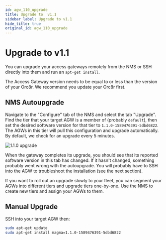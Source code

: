 ```yaml
---
id: agw_110_upgrade
title: Upgrade to  v1.1
sidebar_label: Upgrade to v1.1
hide_title: true
original_id: agw_110_upgrade
---
```

# Upgrade to v1.1

You can upgrade your access gateways remotely from the NMS or SSH directly
into them and run an `apt-get install`.

The Access Gateway version needs to be equal to or less than the version
 of your Orc8r. We recommend you update your Orc8r first. 

## NMS Autoupgrade

Navigate to the "Configure" tab of the NMS and select the tab "Upgrade". Find
the tier that your target AGW is a member of (probably `default`), then set
the desired software version for that tier to `1.1.0-1589476391-5dbd6822`.
The AGWs in this tier will pull this configuration and upgrade automatically.
By default, we check for an upgrade every 5 minutes.

![1.1.0 upgrade](assets/agw_110_upgrade.png)

When the gateway completes its upgrade, you should see that its reported
software version in this tab has changed. If it hasn't changed, something
probably went wrong with the autoupgrade. You will probably have to SSH into
the AGW to troubleshoot the installation (see the next section).

If you want to roll out an upgrade slowly to your fleet, you can segment your
AGWs into different tiers and upgrade tiers one-by-one. Use the NMS to create
new tiers and assign your AGWs to them.

## Manual Upgrade

SSH into your target AGW then:

```bash
sudo apt-get update
sudo apt-get install magma=1.1.0-1589476391-5dbd6822
```

